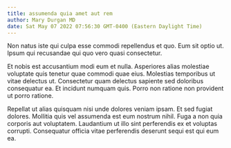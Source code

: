 ```yaml
---
title: assumenda quia amet aut rem
author: Mary Durgan MD
date: Sat May 07 2022 07:56:30 GMT-0400 (Eastern Daylight Time)
---
```

Non natus iste qui culpa esse commodi repellendus et quo. Eum sit optio ut. Ipsum qui recusandae qui quo vero quasi consectetur.

 Et nobis est accusantium modi eum et nulla. Asperiores alias molestiae voluptate quis tenetur quae commodi quae eius. Molestias temporibus ut vitae delectus ut. Consectetur quam delectus sapiente sed doloribus consequatur ea. Et incidunt numquam quis. Porro non ratione non provident ut porro ratione.

 Repellat ut alias quisquam nisi unde dolores veniam ipsam. Et sed fugiat dolores. Mollitia quis vel assumenda est eum nostrum nihil. Fuga a non quia corporis aut voluptatem. Laudantium ut illo sint perferendis ex et voluptas corrupti. Consequatur officia vitae perferendis deserunt sequi est qui eum ea.